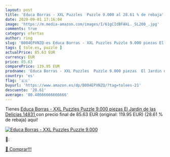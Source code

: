 ```yaml
---
layout: post
title: 'Educa Borras - XXL Puzzles  Puzzle 9.000 al 28.61 % de rebaja'
date: 2020-09-01 17:16:04
image: 'https://m.media-amazon.com/images/I/61gCIdBFAkL._SL200_.jpg'
comments: true
category: ofertas
author: ring
slug: 'B004EPXNZQ-es Educa Borras - XXL Puzzles Puzzle 9.000 piezas El Jardin...'
tags: [ tole.es, puzzle ]
actualPrice: 85.63 EUR
currency: EUR
price: 85.63
comparePrice: 119.95 EUR
prodname: 'Educa Borras - XXL Puzzles  Puzzle 9.000 piezas  El Jardin de las Delicias  14831 '
country: 'es'
flag: '🇪🇸'
buyurl: 'https://www.amazon.es/dp/B004EPXNZQ/?tag=tolees-21'
descuento: '28.61'
average: '80.48666666666666'
---
```


Tienes [Educa Borras - XXL Puzzles  Puzzle 9.000 piezas  El Jardin de las Delicias  14831 ](https://www.amazon.es/dp/B004EPXNZQ/?tag=tolees-21) con precio final de  85.63 EUR (original: 119.95 EUR) (28.61 %  de rebaja) aqui!

[![Educa Borras - XXL Puzzles  Puzzle 9.000](https://m.media-amazon.com/images/I/61gCIdBFAkL._SL200_.jpg)](https://www.amazon.es/dp/B004EPXNZQ/?tag=tolees-21)

🔎:


[🛒 Comprar!!!](https://www.amazon.es/dp/B004EPXNZQ/?tag=tolees-21)
